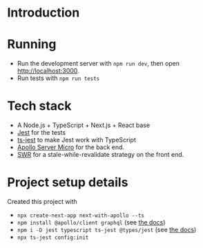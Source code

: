 # Introduction

# Running

 - Run the development server with `npm run dev`, then open [http://localhost:3000](http://localhost:3000).
 - Run tests with `npm run tests`

# Tech stack

- A Node.js + TypeScript + Next.js + React base
- [Jest](https://jestjs.io/) for the tests
- [ts-jest](https://www.npmjs.com/package/ts-jest) to make Jest work with TypeScript
- [Apollo Server Micro](https://github.com/apollographql/apollo-server/tree/main/packages/apollo-server-micro) for the back end.
- [SWR](https://swr.vercel.app/) for a stale-while-revalidate strategy on the front end.

# Project setup details

Created this project with

 - `npx create-next-app next-with-apollo --ts`
 - `npm install @apollo/client graphql` (see [the docs](https://www.apollographql.com/blog/apollo-client/next-js/next-js-getting-started/))
 - `npm i -D jest typescript ts-jest @types/jest` (see [the docs](https://www.npmjs.com/package/ts-jest))
 - `npx ts-jest config:init`
